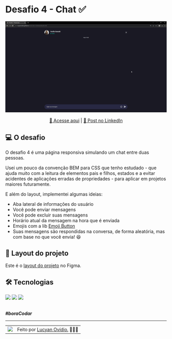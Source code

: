 # Desafio 4 - Chat ✅

<img src="./.github/preview-desafio-04.gif" alt="Gif do projeto." />

<div align="center">

[🚀 Acesse aqui](https://lucyanovidio.github.io/boraCodar-rocketseat/desafio-04/) | [🔗 Post no LinkedIn](https://www.linkedin.com/posts/lucyanovidio_boracodar-html-css-activity-7027053363980570624-Ftj_?utm_source=share&utm_medium=member_desktop)

</div>

## 💻 O desafio

O desafio 4 é uma página responsiva simulando um chat entre duas pessoas. 

Usei um pouco da convenção BEM para CSS que tenho estudado - que ajuda muito com a leitura de elementos pais e filhos, estados e a evitar acidentes de aplicações erradas de propriedades - para aplicar em projetos maiores futuramente. 

E além do layout, implementei algumas ideias:
* Aba lateral de informações do usuário
* Você pode enviar mensagens
* Você pode excluir suas mensagens
* Horário atual da mensagem na hora que é enviada
* Emojis com a lib <a href="https://emoji-button.js.org">Emoji Button</a>
* Suas mensagens são respondidas na conversa, de forma aleatória, mas com base no que você envia! 😆

## 🎨 Layout do projeto

Este é o <a href="https://www.figma.com/file/8UMgBXJ4ra2EQ20XOt1hsW/%23boraCodar---Desafio-4-(Community)?node-id=0%3A1&t=wuX2q8EITvBWU8X0-0">layout do projeto</a> no Figma.

## 🛠 Tecnologias

<div>
    <img src="https://img.shields.io/badge/HTML5-E34F26?style=for-the-badge&logo=html5&logoColor=white" />
    <img src="https://img.shields.io/badge/CSS3-1572B6?style=for-the-badge&logo=css3&logoColor=white" />
    <img src="https://img.shields.io/badge/JavaScript-F7DF1E?style=for-the-badge&logo=javascript&logoColor=black" />
</div>
<br>

***#boraCodar***
<br>

---

<table>
  <tr>
    <td>
      <img src="https://github.com/lucyanovidio.png" width="100px" />
    </td>
    <td>
      Feito por <a href="https://github.com/lucyanovidio">Lucyan Ovídio.</a> 🙋🏿‍♂️
    </td>
  </tr>
</table>
